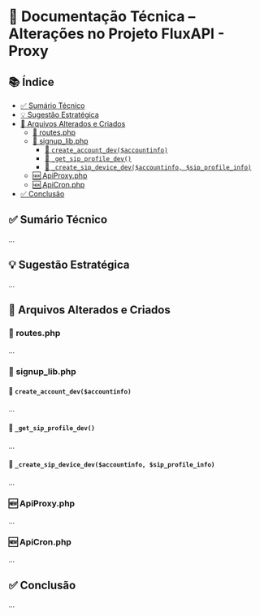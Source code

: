
# 📄 Documentação Técnica – Alterações no Projeto FluxAPI - Proxy

## 📚 Índice

- [✅ Sumário Técnico](#✅-sumário-técnico)
- [💡 Sugestão Estratégica](#💡-sugestão-estratégica)
- [📁 Arquivos Alterados e Criados](#📁-arquivos-alterados-e-criados)
  - [🧩 routes.php](#🧩-routesphp)
  - [🧩 signup_lib.php](#🧩-signup_libphp)
    - [🔹 `create_account_dev($accountinfo)`](#🔹-create_account_dev$accountinfo)
    - [🔹 `_get_sip_profile_dev()`](#🔹-_get_sip_profile_dev)
    - [🔹 `_create_sip_device_dev($accountinfo, $sip_profile_info)`](#🔹-_create_sip_device_dev$accountinfo,-$sip_profile_info)
  - [🆕 ApiProxy.php](#🆕-apiproxyphp)
  - [🆕 ApiCron.php](#🆕-apicronphp)
- [✅ Conclusão](#✅-conclusão)


## ✅ Sumário Técnico

...

## 💡 Sugestão Estratégica

...

## 📁 Arquivos Alterados e Criados

### 🧩 routes.php

...

### 🧩 signup_lib.php

#### 🔹 `create_account_dev($accountinfo)`
...

#### 🔹 `_get_sip_profile_dev()`
...

#### 🔹 `_create_sip_device_dev($accountinfo, $sip_profile_info)`
...

### 🆕 ApiProxy.php

...

### 🆕 ApiCron.php

...

## ✅ Conclusão

...
